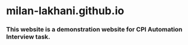 # milan-lakhani.github.io

### This website is a demonstration website for CPI Automation Interview task.

